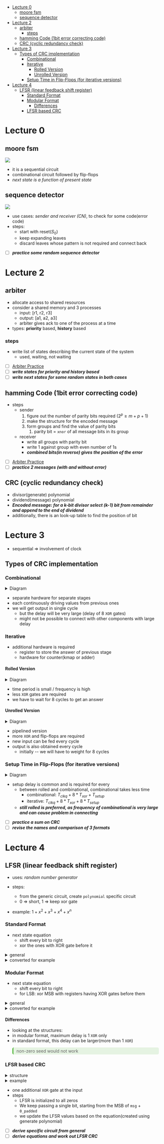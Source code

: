
- [Lecture 0](#lecture-0)
  - [moore fsm](#moore-fsm)
  - [sequence detector](#sequence-detector)
- [Lecture 2](#lecture-2)
  - [arbiter](#arbiter)
    - [steps](#steps)
  - [hamming Code (1bit error correcting code)](#hamming-code-1bit-error-correcting-code)
  - [CRC (cyclic redundancy check)](#crc-cyclic-redundancy-check)
- [Lecture 3](#lecture-3)
  - [Types of CRC implementation](#types-of-crc-implementation)
    - [Combinational](#combinational)
    - [Iterative](#iterative)
      - [Rolled Version](#rolled-version)
      - [Unrolled Version](#unrolled-version)
    - [Setup Time in Flip-Flops (for iterative versions)](#setup-time-in-flip-flops-for-iterative-versions)
- [Lecture 4](#lecture-4)
  - [LFSR (linear feedback shift register)](#lfsr-linear-feedback-shift-register)
    - [Standard Format](#standard-format)
    - [Modular Format](#modular-format)
      - [Differences](#differences)
    - [LFSR based CRC](#lfsr-based-crc)

# Lecture 0

## moore fsm

![](/assets/images/2022-11-21-11-01-34.png)

- it is a sequential circuit
- combinational circuit followed by flip-flops
- *next state is a function of present state*

## sequence detector

![](/assets/images/2022-11-21-11-15-18.png)

- use cases: *sender and receiver (CN)*, to check for some code(error code)
- steps:
  - start with reset($S_0$)
  - keep expanding leaves
  - discard leaves whose pattern is not required and connect back
- [ ] ***practice some random sequence detector***

# Lecture 2

## arbiter

- allocate access to shared resources
- consider a shared memory and 3 processes
  - input: [r1, r2, r3]
  - output: [a1, a2, a3]
  - arbiter gives ack to one of the process at a time
- types: **priority** based, **history** based

### steps

- write list of states describing the current state of the system
  - used, waiting, not waiting
- [ ] [Arbiter Practice](https://drive.google.com/drive/u/1/folders/14yvGxRrt4DxzK01nqcRt2KcST_RHMpMS)
- [ ] ***write states for priority and history based***
- [ ] ***write next states for some random states in both cases***

## hamming Code (1bit error correcting code)

- steps
  - sender
    1. figure out the number of parity bits required ($2^p \geq m + p + 1$)
    2. make the structure for the encoded message
    3. form groups and find the value of parity bits
       1. parity bit = `xnor` of all message bits in its group
  - receiver
    - write all groups with parity bit
    - write 1 against group with even number of 1s
    - ***combined bits(in reverse) gives the position of the error***
- [ ] [Arbiter Practice](https://drive.google.com/drive/u/1/folders/1OZRbEKXlzcwTNG6a1cZO0YHb-327ovGH)
- [ ] ***practice 2 messages (with and without error)***

## CRC (cyclic redundancy check)

- divisor(generate) polynomial
- dividend(message) polynomial
- ***Encoded message: for a k-bit divisor select (k-1) bit from remainder and append to the end of dividend***
- additionally, there is an look-up table to find the position of bit

# Lecture 3

- sequential => involvement of clock

## Types of CRC implementation

### Combinational

<details>
<summary>Diagram</summary>

![](/assets/images/2022-11-21-14-27-22.png)

</details>

- separate hardware for separate stages
- each continuously driving values from previous ones
- we will get output in single cycle
  - but the delay will be very large (delay of 8 `XOR` gates)
  - might not be possible to connect with other components with large delay

### Iterative

- additional hardware is required
  - register to store the answer of previous stage
  - hardware for counter(kmap or adder)

#### Rolled Version

<details>
<summary>Diagram</summary>

![](/assets/images/2022-11-21-14-27-59.png)

</details>

- time period is small / frequency is high
- less `XOR` gates are required
- we have to wait for 8 cycles to get an answer

#### Unrolled Version

<details>
<summary>Diagram</summary>

![](/assets/images/2022-11-21-14-28-17.png)

</details>  

- pipelined version
- more `XOR` and flip-flops are required
- new input can be fed every cycle
- output is also obtained every cycle
  - initially -- we will have to weight for 8 cycles

### Setup Time in Flip-Flops (for iterative versions)

<details>
<summary>Diagram</summary>

![](/assets/images/2022-11-21-14-28-43.png)

</details>

- setup delay is common and is required for every
  - between rolled and combinational, combinational takes less time
    - combinational: $T_{clkq} + 8 * T_{xor} + T_{setup}$
    - iterative: $T_{clkq} + 8 * T_{xor} + 8 * T_{setup}$
  - ***still rolled is preferred, as frequency of combinational is very large and can cause problem in connecting***

- [ ] ***practice a sum on CRC***
- [ ] ***revise the names and comparison of 3 formats***

# Lecture 4

## LFSR (linear feedback shift register)

- uses: *random number generator*

- steps:
  - from the generic circuit, create `polynomial` specific circuit
  - 0 => short, 1 => keep xor gate
- example: $1 + x^2 + x^3 + x^4 + x^n$

### Standard Format

- next state equation
  - shift every bit to right
  - xor the ones with XOR gate before it

<details>
<summary>general</summary>

![](/assets/images/2022-11-21-23-12-07.png)

</details>

<details>
<summary>converted for example</summary>

- ![](/assets/images/2022-11-21-19-36-11.png)

</details>

### Modular Format

- next state equation
  - shift every bit to right
  - for LSB: xor MSB with registers having XOR gates before them

<details>
<summary>general</summary>

- ![](/assets/images/2022-11-21-19-34-34.png)

</details>

<details>
<summary>converted for example</summary>

![](/assets/images/2022-11-21-23-14-29.png)

</details>

#### Differences

- looking at the structures:
- in modular format, maximum delay is 1 `XOR` only
- in standard format, this delay can be larger(more than 1 `XOR`)

<blockquote style="background-color: #43b02a20; padding:3px 2px; border-radius: 5px; border-left: 0.25em solid #43b02a; padding-left: 0.75em">non-zero seed would not work</blockquote>

### LFSR based CRC

<details>
<summary>structure</summary>

![](/assets/images/2022-11-22-00-05-36.png)

</details>

<details>
<summary>example</summary>

![](/assets/images/2022-11-22-00-05-04.png)

</details>

- one additional `XOR` gate at the input
- steps
  - LFSR is initialized to all zeros
  - We keep passing a single bit, starting from the MSB of `msg` + `0_padded`
  - we update the LFSR values based on the equation(created using generate polynomial)

- [ ] ***derive specific circuit from general***
- [ ] ***derive equations and work out LFSR CRC***
